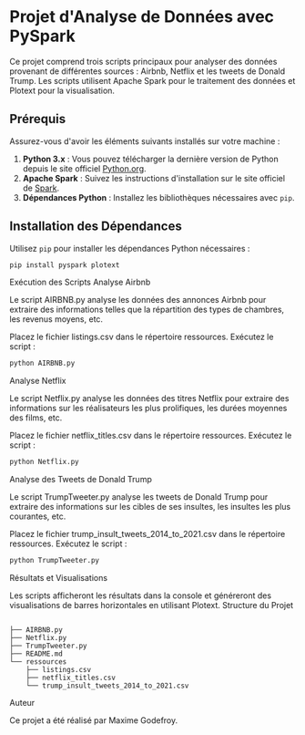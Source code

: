 # Projet d'Analyse de Données avec PySpark

Ce projet comprend trois scripts principaux pour analyser des données provenant de différentes sources : Airbnb, Netflix et les tweets de Donald Trump. Les scripts utilisent Apache Spark pour le traitement des données et Plotext pour la visualisation.

## Prérequis

Assurez-vous d'avoir les éléments suivants installés sur votre machine :

1. **Python 3.x** : Vous pouvez télécharger la dernière version de Python depuis le site officiel [Python.org](https://www.python.org/downloads/).
2. **Apache Spark** : Suivez les instructions d'installation sur le site officiel de [Spark](https://spark.apache.org/downloads.html).
3. **Dépendances Python** : Installez les bibliothèques nécessaires avec `pip`.

## Installation des Dépendances

Utilisez `pip` pour installer les dépendances Python nécessaires :

```bash
pip install pyspark plotext
```

Exécution des Scripts
Analyse Airbnb

Le script AIRBNB.py analyse les données des annonces Airbnb pour extraire des informations telles que la répartition des types de chambres, les revenus moyens, etc.

Placez le fichier listings.csv dans le répertoire ressources.
Exécutez le script :

```bash
python AIRBNB.py
```

Analyse Netflix

Le script Netflix.py analyse les données des titres Netflix pour extraire des informations sur les réalisateurs les plus prolifiques, les durées moyennes des films, etc.

Placez le fichier netflix_titles.csv dans le répertoire ressources.
Exécutez le script :

```bash
python Netflix.py
```

Analyse des Tweets de Donald Trump

Le script TrumpTweeter.py analyse les tweets de Donald Trump pour extraire des informations sur les cibles de ses insultes, les insultes les plus courantes, etc.

Placez le fichier trump_insult_tweets_2014_to_2021.csv dans le répertoire ressources.
Exécutez le script :

```bash
python TrumpTweeter.py
```

Résultats et Visualisations

Les scripts afficheront les résultats dans la console et généreront des visualisations de barres horizontales en utilisant Plotext.
Structure du Projet

```plaintext

├── AIRBNB.py
├── Netflix.py
├── TrumpTweeter.py
├── README.md
└── ressources
    ├── listings.csv
    ├── netflix_titles.csv
    └── trump_insult_tweets_2014_to_2021.csv
```

Auteur

Ce projet a été réalisé par Maxime Godefroy.